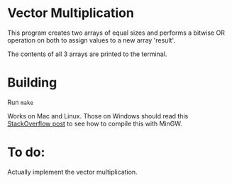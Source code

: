 # Vector Multiplication

This program creates two arrays of equal sizes and performs a bitwise OR operation on both to assign values to a new array 'result'.

The contents of all 3 arrays are printed to the terminal.

# Building

Run `make`

Works on Mac and Linux.
Those on Windows should read this [StackOverflow post](https://stackoverflow.com/questions/23173374/configure-opencl-under-cygwin) to see how to compile this with MinGW.

# To do:

Actually implement the vector multiplication.

